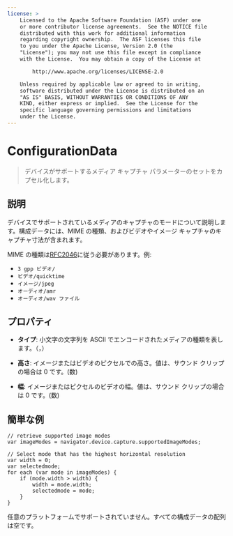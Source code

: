 ```yaml
---
license: >
    Licensed to the Apache Software Foundation (ASF) under one
    or more contributor license agreements.  See the NOTICE file
    distributed with this work for additional information
    regarding copyright ownership.  The ASF licenses this file
    to you under the Apache License, Version 2.0 (the
    "License"); you may not use this file except in compliance
    with the License.  You may obtain a copy of the License at

        http://www.apache.org/licenses/LICENSE-2.0

    Unless required by applicable law or agreed to in writing,
    software distributed under the License is distributed on an
    "AS IS" BASIS, WITHOUT WARRANTIES OR CONDITIONS OF ANY
    KIND, either express or implied.  See the License for the
    specific language governing permissions and limitations
    under the License.
---
```


# ConfigurationData

> デバイスがサポートするメディア キャプチャ パラメーターのセットをカプセル化します。

## 説明

デバイスでサポートされているメディアのキャプチャのモードについて説明します。構成データには、MIME の種類、およびビデオやイメージ キャプチャのキャプチャ寸法が含まれます。

MIME の種類は[RFC2046][1]に従う必要があります。例:

 [1]: http://www.ietf.org/rfc/rfc2046.txt

*   `3 gpp ビデオ/`
*   `ビデオ/quicktime`
*   `イメージ/jpeg`
*   `オーディオ/amr`
*   `オーディオ/wav ファイル`

## プロパティ

*   **タイプ**: 小文字の文字列を ASCII でエンコードされたメディアの種類を表します。（，）

*   **高さ**: イメージまたはビデオのピクセルでの高さ。値は、サウンド クリップの場合は 0 です。(数)

*   **幅**: イメージまたはピクセルのビデオの幅。値は、サウンド クリップの場合は 0 です。(数)

## 簡単な例

    // retrieve supported image modes
    var imageModes = navigator.device.capture.supportedImageModes;
    
    // Select mode that has the highest horizontal resolution
    var width = 0;
    var selectedmode;
    for each (var mode in imageModes) {
        if (mode.width > width) {
            width = mode.width;
            selectedmode = mode;
        }
    }
    

任意のプラットフォームでサポートされていません。すべての構成データの配列は空です。